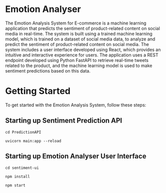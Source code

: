 # Emotion Analyser

The Emotion Analysis System for E-commerce is a machine learning application that predicts the sentiment of product-related content on social media in real-time. The system is built using a trained machine learning model, which is trained on a dataset of social media data, to analyze and predict the sentiment of product-related content on social media. The system includes a user interface developed using React, which provides an intuitive and interactive experience for users. The application uses a REST endpoint developed using Python FastAPI to retrieve real-time tweets related to the product, and the machine learning model is used to make sentiment predictions based on this data.

[](https://github.com/madhavms/emotion-analyser/blob/main/images/System_Architecture.png)

# Getting Started
To get started with the Emotion Analysis System, follow these steps:

## Starting up Sentiment Prediction API
```
cd PredictionAPI

uvicorn main:app --reload
```

## Starting up Emotion Analyser User Interface

```
cd sentiment-ui

npm install

npm start
```
